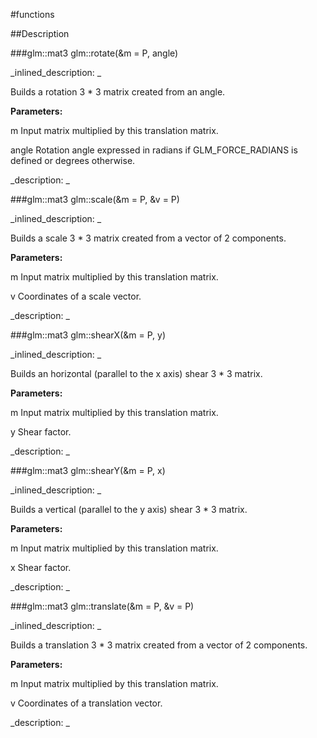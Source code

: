 #functions


<!--
_visible: True_
_advanced: False_
-->

##Description






<!----------------------------------------------------------------------------->

###glm::mat3 glm::rotate(&m = P, angle)

<!--
_syntax: glm::rotate(&m = P, angle)_
_name: glm::rotate_
_returns: glm::mat3_
_returns_description: _
_parameters: const glm::mat3 &m=P, T angle_
_version_started: 0.10.0_
_version_deprecated: _
_summary: _
_constant: False_
_static: False_
_visible: True_
_advanced: False_
-->

_inlined_description: _

Builds a rotation 3 * 3 matrix created from an angle.


**Parameters:**

m Input matrix multiplied by this translation matrix.

angle Rotation angle expressed in radians if GLM_FORCE_RADIANS is defined or degrees otherwise.





_description: _







<!----------------------------------------------------------------------------->

###glm::mat3 glm::scale(&m = P, &v = P)

<!--
_syntax: glm::scale(&m = P, &v = P)_
_name: glm::scale_
_returns: glm::mat3_
_returns_description: _
_parameters: const glm::mat3 &m=P, const glm::vec2 &v=P_
_version_started: 0.10.0_
_version_deprecated: _
_summary: _
_constant: False_
_static: False_
_visible: True_
_advanced: False_
-->

_inlined_description: _

Builds a scale 3 * 3 matrix created from a vector of 2 components.


**Parameters:**

m Input matrix multiplied by this translation matrix.

v Coordinates of a scale vector.





_description: _







<!----------------------------------------------------------------------------->

###glm::mat3 glm::shearX(&m = P, y)

<!--
_syntax: glm::shearX(&m = P, y)_
_name: glm::shearX_
_returns: glm::mat3_
_returns_description: _
_parameters: const glm::mat3 &m=P, T y_
_version_started: 0.10.0_
_version_deprecated: _
_summary: _
_constant: False_
_static: False_
_visible: True_
_advanced: False_
-->

_inlined_description: _

Builds an horizontal (parallel to the x axis) shear 3 * 3 matrix.


**Parameters:**

m Input matrix multiplied by this translation matrix.

y Shear factor.





_description: _







<!----------------------------------------------------------------------------->

###glm::mat3 glm::shearY(&m = P, x)

<!--
_syntax: glm::shearY(&m = P, x)_
_name: glm::shearY_
_returns: glm::mat3_
_returns_description: _
_parameters: const glm::mat3 &m=P, T x_
_version_started: 0.10.0_
_version_deprecated: _
_summary: _
_constant: False_
_static: False_
_visible: True_
_advanced: False_
-->

_inlined_description: _

Builds a vertical (parallel to the y axis) shear 3 * 3 matrix.


**Parameters:**

m Input matrix multiplied by this translation matrix.

x Shear factor.





_description: _







<!----------------------------------------------------------------------------->

###glm::mat3 glm::translate(&m = P, &v = P)

<!--
_syntax: glm::translate(&m = P, &v = P)_
_name: glm::translate_
_returns: glm::mat3_
_returns_description: _
_parameters: const glm::mat3 &m=P, const glm::vec2 &v=P_
_version_started: 0.10.0_
_version_deprecated: _
_summary: _
_constant: False_
_static: False_
_visible: True_
_advanced: False_
-->

_inlined_description: _

Builds a translation 3 * 3 matrix created from a vector of 2 components.


**Parameters:**

m Input matrix multiplied by this translation matrix.

v Coordinates of a translation vector.





_description: _







<!----------------------------------------------------------------------------->

